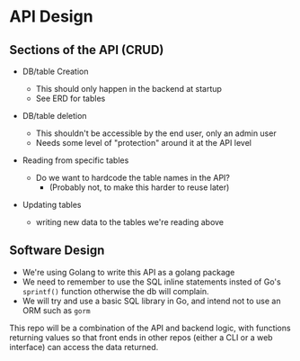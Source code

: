 # API Design

## Sections of the API (CRUD)
* DB/table Creation
    * This should only happen in the backend at startup
    * See ERD for tables
* DB/table deletion
    * This shouldn't be accessible by the end user, only an admin user
    * Needs some level of "protection" around it at the API level

* Reading from specific tables 
    * Do we want to hardcode the table names in the API?
        * (Probably not, to make this harder to reuse later)
* Updating tables 
    * writing new data to the tables we're reading above

## Software Design
* We're using Golang to write this API as a golang package
* We need to remember to use the SQL inline statements insted of Go's 
`sprintf()` function otherwise the db will complain. 
* We will try and use a basic SQL library in Go, and intend not to use
an ORM such as `gorm`

This repo will be a combination of the API and backend logic, with functions
returning values so that front ends in other repos (either a CLI or a web
interface) can access the data returned. 

